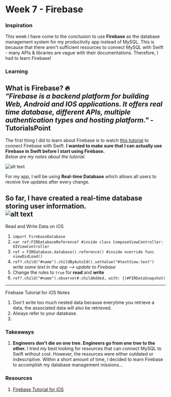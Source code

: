 # Week 7 - Firebase

### Inspiration
This week I have come to the conclusion to use __Firebase__ as the database management system for my productivity app instead of MySQL. This is because that there aren't sufficient resources to connect MySQL with Swift - many APIs & libraries are vague with their documentations. Therefore, I had to learn Firebase! <br>

### Learning
__What is Firebase?__ 🔥<br>
_"Firebase is a backend platform for building Web, Android and IOS applications. It offers real time database, different APIs, multiple authentication types and hosting platform."_ -TutorialsPoint <br>
---------------------------------------------
The first thing I did to learn about Firebase is to watch [this tutorial](https://www.youtube.com/watch?v=JV9Oqyle3iE) to connect Firebase with Swift. __I wanted to make sure that I can actually use Firebase in Swift before I start using Firebase.__ <br>
_Below are my notes about the tutorial._ <br>

![alt text](chg) <br>

For my app, I will be using __Real-time Database__ which allows all users to receive live updates after every change.  

So far, I have created a real-time database storing user information. <br>
![alt text]() <br>
---------------------------------------------
Read and Write Data on iOS
1. ```import FirebaseDatabase```
2. ```var ref:FIRDatabaseReference? #inside class ComposeViewController: UIViewController```
3. ```ref = FIRDatabase.database().reference() #inside override func viewDidLoad()```
4. ```ref?.child("#name").childByAutoId().setValue("#textView.text")``` _write some text in the app --> update to Firebase_ 
5. Change the rules to ```true``` for __read__ and __write__
6. ```ref?.child("#name").observe(#.childAdded, with: {(#FIRDataSnapshot)```
---------------------------------------------
Firebase Tutorial for iOS Notes
1. Don't write too much nested data because everytime you retrieve a data, the associated data will also be retrieved.
2. Always refer to your database. 
3. 

### Takeaways 
1. __Engineers don't die on one tree. Engineers go from one tree to the other.__ I tried my best looking for resources that can connect MySQL to Swift without cost. However, the resources were either outdated or indescriptive. Within a short amount of time, I decided to learn Firebase to accomplish my database management missions... 

### Resources
1. [Firebase Tutorial for iOS](https://www.youtube.com/playlist?list=PLMRqhzcHGw1ZRUB86rmNqG15Sr5jV-2NU)
